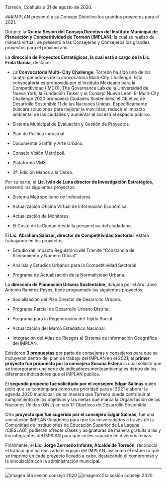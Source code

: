 
Torreón, Coahuila a 31 de agosto de 2020.

###IMPLAN presentó a su Consejo Directivo los grandes proyectos para el 2021.


Durante la **Quinta Sesión del Consejo Directivo del Instituto Municipal de Planeación y Competitividad de Torreón (IMPLAN)**, la cual se realizó de manera virtual, se presentó a las Consejeras y Consejeros los grandes proyectos para el próximo año.

La **dirección de Proyectos Estratégicos, la cual está a cargo de la Lic. Frida García**, destacó:

- La **Convocatoria Multi- City Challenge**. Torreón ha sido uno de los cuatro ganadores de la convocatoria Multi-City Challenge. Esta convocatoria es promovida por el Instituto Mexicano para la Competitividad (IMCO), The Governance Lab de la Universidad de Nueva York, la Fundación Tinker y el Consejo Nuevo León. El Multi-City Challenge 2020 promoverá Ciudades Sostenibles, el Objetivo de Desarrollo Sostenible 11 de las Naciones Unidas. Específicamente buscará soluciones para mejorar la movilidad, reducir el impacto ambiental de las ciudades y aumentar el acceso al espacio público.

- Sistema Municipal de Evaluación y Gestión de Proyectos.

- Plan de Política Industrial.

- Documental Graffiti y Arte Urbano.

- Consejo Visión Metrópoli.

- Plataforma VMX.

- 3ª. Edición Manos a la Cebra.


Por su parte, el **Lic. Iván de Luna director de Investigación Estratégica**, presentó los siguientes proyectos:

- Sistema Metropolitano de Indicadores.

- Actualización Oficina Virtual de Información Económica.

- Actualización de Monitores.

- El Costo de la Ciudad desde la perspectiva del ciudadano.


El **Lic. Abraham Salazar, director de Competitividad Sectorial**, estará trabajando en los proyectos:

- Estudio del Impacto Regulatorio del Trámite “Constancia de Alineamiento y Número Oficial”.

- Análisis y Estudios Urbanos para la Competitividad Sectorial.

- Programa de Actualización de la Normatividad Urbana.


La **dirección de Planeación Urbana Sustentable**, dirigida por el Arq. José Antonio Ramírez Reyes, tiene programado los siguientes proyectos:

- Socialización del Plan Director de Desarrollo Urbano.

- Programa Parcial de Desarrollo Urbano Distrital.

- Programa para la Regeneración del Tejido Social.

- Actualización del Marco Estadístico Nacional.

- Integración del Atlas de Riesgos al Sistema de Información Geográfica del IMPLAN.

Existieron **3 propuestas** por parte de consejeras y consejeros para que se incluyeran dentro del plan de trabajo del IMPLAN en el 2021; el **primer proyecto fue propuesto por la consejera Susana Estens** la cual solicitó que se incorporaron una serie de indicadores medioambientales dentro de los diferentes indicadores que el IMPLAN publica.

El **segundo proyecto fue solicitado por el consejero Edgar Salinas** quien pidió que se contemplara como una prioridad para el 2021 elaborar la agenda 2030 municipal, de tal manera que Torreón pueda contribuir al cumplimiento de los objetivos y las metas que marca la Organización de las Naciones Unidas (ONU) en sus 17 Objetivos de Desarrollo Sostenible.

Otro **proyecto que fue sugerido por el consejero Edgar Salinas**, fue una vinculación IMPLAN-Academia para que las universidades a través de la Comunidad de Instituciones de Educación Superior de La Laguna (CIESLAG), pudieran ofrecer clases y asignaturas de manera gratuita a las y los integrantes del IMPLAN para que se les capacite en diversos temas.

Finalmente, el **Lic. Jorge Zermeño Infante, Alcalde de Torreón**, reconoció el trabajo que ha realizado el equipo del IMPLAN, así como el esfuerzo que se imprime en cada proyecto llevado a cabo, destacando el compromiso y la vinculación con la administración municipal.

---

<img src="2020-08-31-quinta-sesion-consejo/ima01.jpg" alt="imagen 5ta sesión consejo 2020">

<img src="2020-08-31-quinta-sesion-consejo/ima02.jpg" alt="imagen2 5ta sesión consejo 2020">
